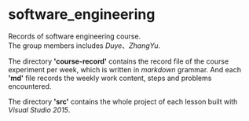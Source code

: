 # software_engineering
Records of software engineering course.<br>
The group members includes *Duye*、*ZhangYu*.

The directory <b>'course-record'</b> contains the record file of the course experiment per week, which is written in *markdown* grammar.
And each **'md'** file records the weekly work content, steps and problems encountered.

The directory <b>'src'</b> contains the whole project of each lesson built with *Visual Studio 2015*.
